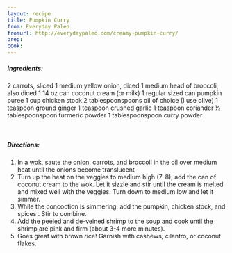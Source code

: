 ```yaml
---
layout: recipe
title: Pumpkin Curry
from: Everyday Paleo
fromurl: http://everydaypaleo.com/creamy-pumpkin-curry/
prep: 
cook: 
---
```


##### Ingredients:

2 carrots, sliced
1 medium yellow onion, diced
1 medium head of broccoli, also diced
1 14 oz can coconut cream (or milk)
1 regular sized can pumpkin puree
1 cup chicken stock
2 tablespoonspoons oil of choice (I use olive)
1 teaspoon ground ginger 
1 teaspoon crushed garlic
1 teaspoon coriander
½ tablespoonspoon turmeric powder
1 tablespoonspoon curry powder

<br>

##### Directions:

1. In a wok, saute the onion, carrots, and broccoli in the oil over medium 
heat until the onions become translucent
2. Turn up the heat on the veggies to medium high (7-8), add the can of coconut
cream to the wok.  Let it sizzle and stir until the cream is melted and mixed well with the veggies.  Turn down to medium low and let it simmer.
3. While the concoction is simmering, add the pumpkin, chicken stock, and spices
. Stir to combine.
4. Add the peeled and de-veined shrimp to the soup and cook until the shrimp are pink and firm (about 3-4 more minutes).  
5. Goes great with brown rice!  Garnish with cashews, cilantro, or coconut flakes.
